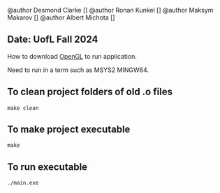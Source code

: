 @author Desmond Clarke []
@author Ronan Kunkel []
@author Maksym Makarov []
@author Albert Michota []

## Date: UofL Fall 2024

How to download [OpenGL](https://www.cs.uleth.ca/~cheng/courses/cs3710/opengl.html) to run application.

Need to run in a term such as MSYS2 MINGW64.


## To clean project folders of old .o files
```
make clean
```

## To make project executable
```
make
```

## To run executable
```
./main.exe
```
